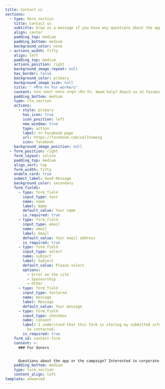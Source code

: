```yaml
---
title: Contact us
sections:
  - type: hero_section
    title: Contact us
    subtitle: Drop us a message if you have any questions about the app.
    align: center
    padding_top: medium
    padding_bottom: medium
    background_color: none
  - actions_width: fifty
    align: left
    padding_top: medium
    actions_position: right
    background_image_repeat: null
    has_border: false
    background_color: primary
    background_image_size: null
    title: " কর্মীদের জন্য For workers"
    content: সাহায্য দরকার? আমাদের ফেসবুকে পৌঁছে দিন। Need help? Reach us at Facebook.
    padding_bottom: medium
    type: cta_section
    actions:
      - style: primary
        has_icon: true
        icon_position: left
        new_window: true
        type: action
        label: যাও Facebook page
        url: https://facebook.com/callhomesg
        icon: facebook
    background_image_position: null
  - form_position: right
    form_layout: inline
    padding_top: medium
    align_vert: top
    form_width: fifty
    enable_card: true
    submit_label: Send Message
    background_color: secondary
    form_fields:
      - type: form_field
        input_type: text
        name: name
        label: Name
        default_value: Your name
        is_required: true
      - type: form_field
        input_type: email
        name: email
        label: Email
        default_value: Your email address
        is_required: true
      - type: form_field
        input_type: select
        name: subject
        label: Subject
        default_value: Please select
        options:
          - Error on the site
          - Sponsorship
          - Other
      - type: form_field
        input_type: textarea
        name: message
        label: Message
        default_value: Your message
      - type: form_field
        input_type: checkbox
        name: consent
        label: I understand that this form is storing my submitted information so I can
          be contacted.
        is_required: true
    form_id: contact-form
    content: >-
      ### For donors


      Questions about the app or the campaign? Interested in corporate sponsorships? Email us or fill in the form here.
    padding_bottom: medium
    type: form_section
    content_align: left
template: advanced
---
```

